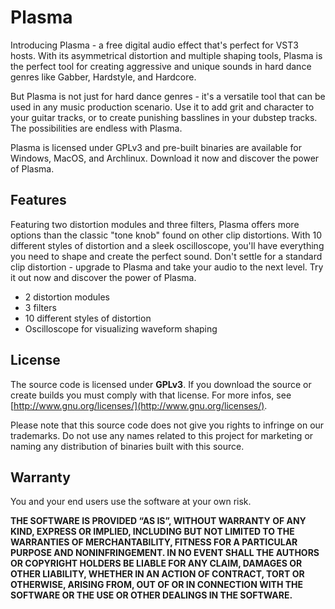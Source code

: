 # Plasma
Introducing Plasma - a free digital audio effect that's perfect for VST3 hosts. 
With its asymmetrical distortion and multiple shaping tools, Plasma is the perfect tool for creating aggressive and unique sounds in hard dance genres like Gabber, Hardstyle, and Hardcore.

But Plasma is not just for hard dance genres - it's a versatile tool that can be used in any music production scenario. Use it to add grit and character to your guitar tracks, or to create punishing basslines in your dubstep tracks. The possibilities are endless with Plasma.

Plasma is licensed under GPLv3 and pre-built binaries are available for Windows, MacOS, and Archlinux. Download it now and discover the power of Plasma.

## Features
Featuring two distortion modules and three filters, Plasma offers more options than the classic "tone knob" found on other clip distortions.
With 10 different styles of distortion and a sleek oscilloscope, you'll have everything you need to shape and create the perfect sound.
Don't settle for a standard clip distortion - upgrade to Plasma and take your audio to the next level. Try it out now and discover the power of Plasma.

- 2 distortion modules
- 3 filters
- 10 different styles of distortion
- Oscilloscope for visualizing waveform shaping

## License
The source code is licensed under **GPLv3**. 
If you download the source or create builds you must comply with that license.
For more infos, see [http://www.gnu.org/licenses/](http://www.gnu.org/licenses/).

Please note that this source code does not give you rights to infringe on our trademarks. 
Do not use any names related to this project for marketing or naming any distribution of binaries built with this source.


## Warranty
You and your end users use the software at your own risk.

**THE SOFTWARE IS PROVIDED “AS IS”, WITHOUT WARRANTY OF ANY KIND, EXPRESS OR IMPLIED, INCLUDING BUT NOT LIMITED TO THE WARRANTIES OF MERCHANTABILITY, FITNESS FOR A PARTICULAR PURPOSE AND NONINFRINGEMENT. IN NO EVENT SHALL THE AUTHORS OR COPYRIGHT HOLDERS BE LIABLE FOR ANY CLAIM, DAMAGES OR OTHER LIABILITY, WHETHER IN AN ACTION OF CONTRACT, TORT OR OTHERWISE, ARISING FROM, OUT OF OR IN CONNECTION WITH THE SOFTWARE OR THE USE OR OTHER DEALINGS IN THE SOFTWARE.**

